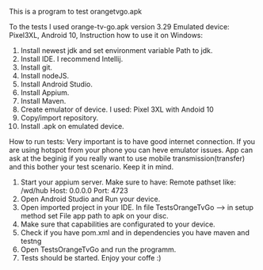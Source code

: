 This is a program to test orangetvgo.apk

To the tests I used orange-tv-go.apk version 3.29
Emulated device: Pixel3XL, Android 10,
Instruction how to use it on Windows:
1. Install newest jdk and set environment variable Path to jdk.
2. Install IDE. I recommend Intellij.
3. Install git.
4. Install nodeJS.
5. Install Android Studio.
6. Install Appium.
7. Install Maven.
8. Create emulator of device. I used: Pixel 3XL with Andoid 10 
9. Copy/import repository.
10. Install .apk on emulated device.

How to run tests:
Very important is to have good internet connection. If you are using hotspot from your phone you can heve emulator issues. 
App can ask at the beginig if you really want to use mobile transmission(transfer) and this bother your test scenario. Keep it in mind.
1. Start your appium server. Make sure to have:
   Remote pathset like: /wd/hub
   Host: 0.0.0.0
   Port: 4723
2. Open Android Studio and Run your device.
3. Open imported project in your IDE. In file TestsOrangeTvGo --> in setup method set File app path to apk on your disc.
4. Make sure that capabilities are configurated to your device.
5. Check if you have pom.xml and in dependencies you have maven and testng
6. Open TestsOrangeTvGo and run the programm.
7. Tests should be started. Enjoy your coffe :)
   

